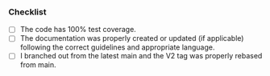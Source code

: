 ### Checklist

- [ ] The code has 100% test coverage.
- [ ] The documentation was properly created or updated (if applicable) following the correct guidelines and appropriate language.
- [ ] I branched out from the latest main and the V2 tag was properly rebased from main.

